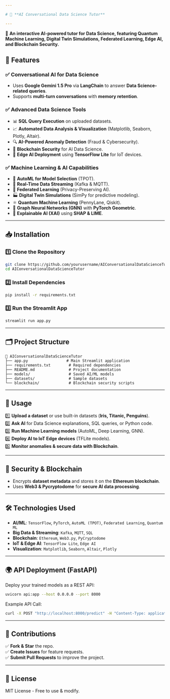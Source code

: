 ```yaml
---

# 🤖 **AI Conversational Data Science Tutor**

---
```



🚀 **An interactive AI-powered tutor for Data Science, featuring Quantum Machine Learning, Digital Twin Simulations, Federated Learning, Edge AI, and Blockchain Security.**  

## **🔧 Features**
### ✅ **Conversational AI for Data Science**  
- Uses **Google Gemini 1.5 Pro** via **LangChain** to answer **Data Science-related queries**.  
- Supports **multi-turn conversations** with **memory retention**.  

### ✅ **Advanced Data Science Tools**  
- 📊 **SQL Query Execution** on uploaded datasets.  
- 📈 **Automated Data Analysis & Visualization** (Matplotlib, Seaborn, Plotly, Altair).  
- 🔍 **AI-Powered Anomaly Detection** (Fraud & Cybersecurity).  
- 🔗 **Blockchain Security** for AI Data Science.  
- 🤖 **Edge AI Deployment** using **TensorFlow Lite** for IoT devices.  

### ✅ **Machine Learning & AI Capabilities**  
- 🤖 **AutoML for Model Selection** (TPOT).  
- 📡 **Real-Time Data Streaming** (Kafka & MQTT).  
- 🔄 **Federated Learning** (Privacy-Preserving AI).  
- 🏭 **Digital Twin Simulations** (SimPy for predictive modeling).  
- ⚛️ **Quantum Machine Learning** (PennyLane, Qiskit).  
- 🧠 **Graph Neural Networks (GNN)** with **PyTorch Geometric**.  
- 📜 **Explainable AI (XAI)** using **SHAP & LIME**.  

---

## **📥 Installation**
### **1️⃣ Clone the Repository**
```bash
git clone https://github.com/yourusername/AIConversationalDataScienceTutor.git
cd AIConversationalDataScienceTutor
```

### **2️⃣ Install Dependencies**
```bash
pip install -r requirements.txt
```

### **3️⃣ Run the Streamlit App**
```bash
streamlit run app.py
```

---

## **🗂 Project Structure**
```
📂 AIConversationalDataScienceTutor
├── app.py                 # Main Streamlit application
├── requirements.txt        # Required dependencies
├── README.md               # Project documentation
├── models/                 # Saved AI/ML models
├── datasets/               # Sample datasets
└── blockchain/             # Blockchain security scripts
```

---

## **🚀 Usage**
1️⃣ **Upload a dataset** or use built-in datasets (**Iris, Titanic, Penguins**).  
2️⃣ **Ask AI** for Data Science explanations, SQL queries, or Python code.  
3️⃣ **Run Machine Learning models** (AutoML, Deep Learning, GNN).  
4️⃣ **Deploy AI to IoT Edge devices** (TFLite models).  
5️⃣ **Monitor anomalies & secure data with Blockchain**.  

---

## **🔐 Security & Blockchain**
- Encrypts **dataset metadata** and stores it on the **Ethereum blockchain**.  
- Uses **Web3 & Pycryptodome** for **secure AI data processing**.  

---

## **🛠 Technologies Used**
- **AI/ML**: `TensorFlow`, `PyTorch`, `AutoML (TPOT)`, `Federated Learning`, `Quantum ML`  
- **Big Data & Streaming**: `Kafka`, `MQTT`, `SQL`  
- **Blockchain**: `Ethereum`, `Web3.py`, `PyCryptodome`  
- **IoT & Edge AI**: `TensorFlow Lite`, `Edge AI`  
- **Visualization**: `Matplotlib`, `Seaborn`, `Altair`, `Plotly`  

---

## **🌍 API Deployment (FastAPI)**
Deploy your trained models as a REST API:  
```bash
uvicorn api:app --host 0.0.0.0 --port 8000
```
Example API Call:  
```bash
curl -X POST "http://localhost:8000/predict" -H "Content-Type: application/json" -d '{"feature1": 1.2, "feature2": 3.4}'
```

---

## **🤝 Contributions**
✅ **Fork & Star** the repo.  
✅ **Create Issues** for feature requests.  
✅ **Submit Pull Requests** to improve the project.  

---

## **📜 License**
MIT License - Free to use & modify.
